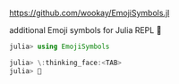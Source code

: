 <https://github.com/wookay/EmojiSymbols.jl>

additional Emoji symbols for Julia REPL 🤔

```julia
julia> using EmojiSymbols

julia> \:thinking_face:<TAB>
julia> 🤔
```
